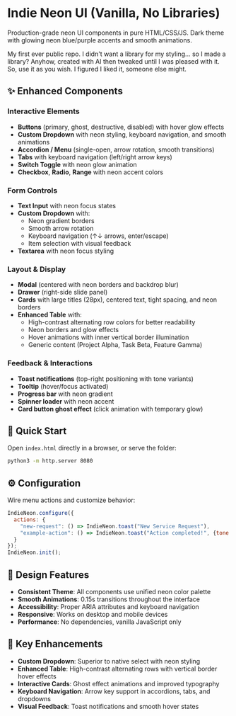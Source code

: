 # Indie Neon UI (Vanilla, No Libraries)
Production-grade neon UI components in pure HTML/CSS/JS. Dark theme with glowing neon blue/purple accents and smooth animations.

My first ever public repo. I didn't want a library for my styling... so I made a library? Anyhow, created with AI then tweaked until I was pleased with it. So, use it as you wish. I figured I liked it, someone else might.

## ✨ Enhanced Components

### **Interactive Elements**
- **Buttons** (primary, ghost, destructive, disabled) with hover glow effects
- **Custom Dropdown** with neon styling, keyboard navigation, and smooth animations
- **Accordion / Menu** (single-open, arrow rotation, smooth transitions)
- **Tabs** with keyboard navigation (left/right arrow keys)
- **Switch Toggle** with neon glow animation
- **Checkbox**, **Radio**, **Range** with neon accent colors

### **Form Controls**
- **Text Input** with neon focus states
- **Custom Dropdown** with:
  - Neon gradient borders
  - Smooth arrow rotation
  - Keyboard navigation (↑↓ arrows, enter/escape)
  - Item selection with visual feedback
- **Textarea** with neon focus styling

### **Layout & Display**
- **Modal** (centered with neon borders and backdrop blur)
- **Drawer** (right-side slide panel)
- **Cards** with large titles (28px), centered text, tight spacing, and neon borders
- **Enhanced Table** with:
  - High-contrast alternating row colors for better readability
  - Neon borders and glow effects
  - Hover animations with inner vertical border illumination
  - Generic content (Project Alpha, Task Beta, Feature Gamma)

### **Feedback & Interactions**
- **Toast notifications** (top-right positioning with tone variants)
- **Tooltip** (hover/focus activated)
- **Progress bar** with neon gradient
- **Spinner loader** with neon accent
- **Card button ghost effect** (click animation with temporary glow)

## 🚀 Quick Start
Open `index.html` directly in a browser, or serve the folder:
```bash
python3 -m http.server 8080
```

## ⚙️ Configuration
Wire menu actions and customize behavior:
```js
IndieNeon.configure({
  actions: { 
    "new-request": () => IndieNeon.toast("New Service Request"),
    "example-action": () => IndieNeon.toast("Action completed!", {tone: "good"})
  }
});
IndieNeon.init();
```

## 🎨 Design Features
- **Consistent Theme**: All components use unified neon color palette
- **Smooth Animations**: 0.15s transitions throughout the interface
- **Accessibility**: Proper ARIA attributes and keyboard navigation
- **Responsive**: Works on desktop and mobile devices
- **Performance**: No dependencies, vanilla JavaScript only

## 🎯 Key Enhancements
- **Custom Dropdown**: Superior to native select with neon styling
- **Enhanced Table**: High-contrast alternating rows with vertical border hover effects
- **Interactive Cards**: Ghost effect animations and improved typography
- **Keyboard Navigation**: Arrow key support in accordions, tabs, and dropdowns
- **Visual Feedback**: Toast notifications and smooth hover states